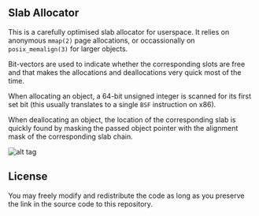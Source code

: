 ## Slab Allocator

This is a carefully optimised slab allocator for userspace. It relies on 
anonymous `mmap(2)` page allocations, or occassionally on `posix_memalign(3)`
for larger objects.

Bit-vectors are used to indicate whether the corresponding slots are free
and that makes the allocations and deallocations very quick most of the time.

When allocating an object, a 64-bit unsigned integer is scanned for its first
set bit (this usually translates to a single `BSF` instruction on x86).

When deallocating an object, the location of the corresponding slab is quickly
found by masking the passed object pointer with the alignment mask of the
corresponding slab chain.

![alt tag](https://raw.github.com/bbu/userland-slab-allocator/master/screenshot.png)

## License

You may freely modify and redistribute the code as long as you preserve the
link in the source code to this repository.
